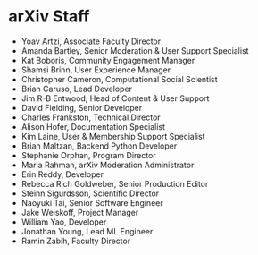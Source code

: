 # arXiv Staff

- Yoav Artzi, Associate Faculty Director
- Amanda Bartley, Senior Moderation & User Support Specialist
- Kat Boboris, Community Engagement Manager
- Shamsi Brinn, User Experience Manager
- Christopher Cameron, Computational Social Scientist
- Brian Caruso, Lead Developer
- Jim R-B Entwood, Head of Content & User Support
- David Fielding, Senior Developer
- Charles Frankston, Technical Director
- Alison Hofer, Documentation Specialist
- Kim Laine, User & Membership Support Specialist
- Brian Maltzan, Backend Python Developer
- Stephanie Orphan, Program Director
- Maria Rahman, arXiv Moderation Administrator
- Erin Reddy, Developer
- Rebecca Rich Goldweber, Senior Production Editor
- Steinn Sigurdsson, Scientific Director
- Naoyuki Tai, Senior Software Engineer
- Jake Weiskoff, Project Manager
- William Yao, Developer
- Jonathan Young, Lead ML Engineer
- Ramin Zabih, Faculty Director
